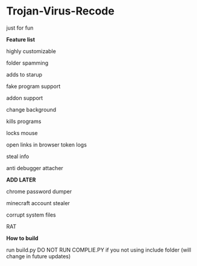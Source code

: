 # Trojan-Virus-Recode

just for fun 

**Feature list**

highly customizable

folder spamming

adds to starup

fake program support

addon support

change background

kills programs

locks mouse

open links in browser
token logs

steal info

anti debugger attacher

**ADD LATER**

chrome password dumper

minecraft account stealer

corrupt system files

RAT


**How to build**

run build.py DO NOT RUN COMPLIE.PY if you not using include folder (will change in future updates)
